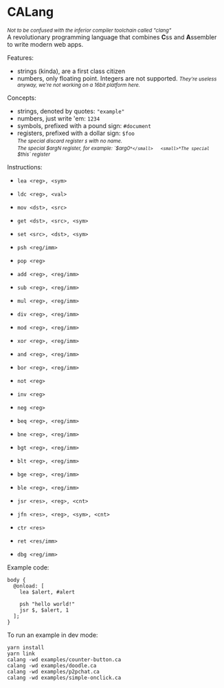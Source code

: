 # CALang
<small>*Not to be confused with the inferior compiler toolchain called "clang"*</small>  
A revolutionary programming language that combines **C**ss and **A**ssembler to write modern web apps.

Features:
- strings (kinda), are a first class citizen
- numbers, only floating point. Integers are not supported. <small>*They're useless anyway, we're not working on a 16bit platform here.*</small>

Concepts:
- strings, denoted by quotes: `"example"`
- numbers, just write 'em: `1234`
- symbols, prefixed with a pound sign: `#document`
- registers, prefixed with a dollar sign: `$foo`  
<small>*The special discard register `$` with no name.*</small>  
<small>*The special $argN register, for example: `$arg0`*</small>  
<small>*The special `$this` register*</small>

Instructions:
- `lea <reg>, <sym>`
- `ldc <reg>, <val>`
- `mov <dst>, <src>`
- `get <dst>, <src>, <sym>`
- `set <src>, <dst>, <sym>`


- `psh <reg/imm>`
- `pop <reg>`


- `add <reg>, <reg/imm>`
- `sub <reg>, <reg/imm>`
- `mul <reg>, <reg/imm>`
- `div <reg>, <reg/imm>`
- `mod <reg>, <reg/imm>`
- `xor <reg>, <reg/imm>`
- `and <reg>, <reg/imm>`
- `bor <reg>, <reg/imm>`


- `not <reg>`
- `inv <reg>`
- `neg <reg>`


- `beq <reg>, <reg/imm>`
- `bne <reg>, <reg/imm>`
- `bgt <reg>, <reg/imm>`
- `blt <reg>, <reg/imm>`
- `bge <reg>, <reg/imm>`
- `ble <reg>, <reg/imm>` 


- `jsr <res>, <reg>, <cnt>`
- `jfn <res>, <reg>, <sym>, <cnt>`
- `ctr <res>`
- `ret <res/imm>`


- `dbg <reg/imm>`

Example code:
```
body {
  @onload: [
    lea $alert, #alert

    psh "hello world!"
    jsr $, $alert, 1
  ];
}

```

To run an example in dev mode:
```
yarn install
yarn link
calang -wd examples/counter-button.ca
calang -wd examples/doodle.ca
calang -wd examples/p2pchat.ca
calang -wd examples/simple-onclick.ca

```